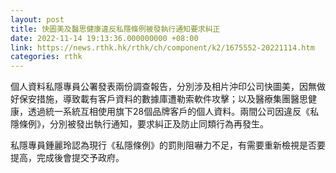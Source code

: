 ```yaml
---
layout: post
title: 快圖美及醫思健康違反私隱條例被發執行通知要求糾正
date: 2022-11-14 19:13:36.000000000 +08:00
link: https://news.rthk.hk/rthk/ch/component/k2/1675552-20221114.htm
categories: rthk
---
```


個人資料私隱專員公署發表兩份調查報告，分別涉及相片沖印公司快圖美，因無做好保安措施，導致載有客戶資料的數據庫遭勒索軟件攻擊；以及醫療集團醫思健康，透過統一系統互相使用旗下28個品牌客戶的個人資料。兩間公司因違反《私隱條例》，分別被發出執行通知，要求糾正及防止同類行為再發生。

私隱專員鍾麗玲認為現行《私隱條例》的罰則阻嚇力不足，有需要重新檢視是否要提高，完成後會提交予政府。
